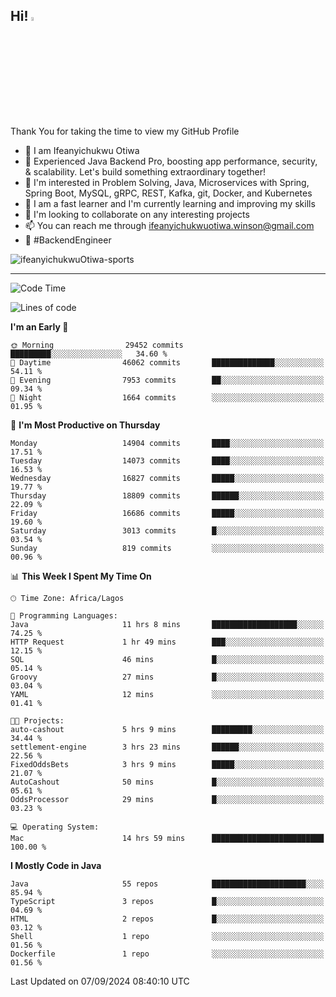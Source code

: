 <!-- BLOG-POST-LIST:START --><!-- BLOG-POST-LIST:END -->

## Hi! <img src="https://media.giphy.com/media/hvRJCLFzcasrR4ia7z/giphy.gif" width="4%"> 

Thank You for taking the time to view my GitHub Profile

- 👋 I am Ifeanyichukwu Otiwa
- 🚀 Experienced Java Backend Pro, boosting app performance, security, & scalability. Let's build something extraordinary together!
- 👀 I'm interested in Problem Solving, Java, Microservices with Spring, Spring Boot, MySQL, gRPC, REST, Kafka, git, Docker, and Kubernetes
- 🌱 I am a fast learner and I'm currently learning and improving my skills
- 💞️ I'm looking to collaborate on any interesting projects
- 📫 You can reach me through ifeanyichukwuotiwa.winson@gmail.com
- 🚀 #BackendEngineer

<p align="left" marginTop="10px"> <img src="https://komarev.com/ghpvc/?username=ifeanyichukwuOtiwa-sports&label=Profile%20views&color=0e75b6&style=for-the-badge" alt="ifeanyichukwuOtiwa-sports" /> </p>

***

<!--START_SECTION:waka-->
![Code Time](http://img.shields.io/badge/Code%20Time-2%2C875%20hrs%2037%20mins-blue)

![Lines of code](https://img.shields.io/badge/From%20Hello%20World%20I%27ve%20Written-20.9%20million%20lines%20of%20code-blue)

**I'm an Early 🐤** 

```text
🌞 Morning                29452 commits       █████████░░░░░░░░░░░░░░░░   34.60 % 
🌆 Daytime                46062 commits       ██████████████░░░░░░░░░░░   54.11 % 
🌃 Evening                7953 commits        ██░░░░░░░░░░░░░░░░░░░░░░░   09.34 % 
🌙 Night                  1664 commits        ░░░░░░░░░░░░░░░░░░░░░░░░░   01.95 % 
```
📅 **I'm Most Productive on Thursday** 

```text
Monday                   14904 commits       ████░░░░░░░░░░░░░░░░░░░░░   17.51 % 
Tuesday                  14073 commits       ████░░░░░░░░░░░░░░░░░░░░░   16.53 % 
Wednesday                16827 commits       █████░░░░░░░░░░░░░░░░░░░░   19.77 % 
Thursday                 18809 commits       ██████░░░░░░░░░░░░░░░░░░░   22.09 % 
Friday                   16686 commits       █████░░░░░░░░░░░░░░░░░░░░   19.60 % 
Saturday                 3013 commits        █░░░░░░░░░░░░░░░░░░░░░░░░   03.54 % 
Sunday                   819 commits         ░░░░░░░░░░░░░░░░░░░░░░░░░   00.96 % 
```


📊 **This Week I Spent My Time On** 

```text
🕑︎ Time Zone: Africa/Lagos

💬 Programming Languages: 
Java                     11 hrs 8 mins       ███████████████████░░░░░░   74.25 % 
HTTP Request             1 hr 49 mins        ███░░░░░░░░░░░░░░░░░░░░░░   12.15 % 
SQL                      46 mins             █░░░░░░░░░░░░░░░░░░░░░░░░   05.14 % 
Groovy                   27 mins             █░░░░░░░░░░░░░░░░░░░░░░░░   03.04 % 
YAML                     12 mins             ░░░░░░░░░░░░░░░░░░░░░░░░░   01.41 % 

🐱‍💻 Projects: 
auto-cashout             5 hrs 9 mins        █████████░░░░░░░░░░░░░░░░   34.44 % 
settlement-engine        3 hrs 23 mins       ██████░░░░░░░░░░░░░░░░░░░   22.56 % 
FixedOddsBets            3 hrs 9 mins        █████░░░░░░░░░░░░░░░░░░░░   21.07 % 
AutoCashout              50 mins             █░░░░░░░░░░░░░░░░░░░░░░░░   05.61 % 
OddsProcessor            29 mins             █░░░░░░░░░░░░░░░░░░░░░░░░   03.23 % 

💻 Operating System: 
Mac                      14 hrs 59 mins      █████████████████████████   100.00 % 
```

**I Mostly Code in Java** 

```text
Java                     55 repos            █████████████████████░░░░   85.94 % 
TypeScript               3 repos             █░░░░░░░░░░░░░░░░░░░░░░░░   04.69 % 
HTML                     2 repos             █░░░░░░░░░░░░░░░░░░░░░░░░   03.12 % 
Shell                    1 repo              ░░░░░░░░░░░░░░░░░░░░░░░░░   01.56 % 
Dockerfile               1 repo              ░░░░░░░░░░░░░░░░░░░░░░░░░   01.56 % 
```




 Last Updated on 07/09/2024 08:40:10 UTC
<!--END_SECTION:waka-->

<!--
<p align="center">
![trophy](https://github-profile-trophy.vercel.app/?username=ifeanyichukwuOtiwa-sports&theme=onedark) (https://github.com/ryo-ma/github-profile-trophy)
</p>
-->

<!---
ifeanyi-otiwa/ifeanyi-otiwa is a ✨ special ✨ repository because its `README.md` (this file) appears on your GitHub profile.
You can click the Preview link to take a look at your changes.
--->
